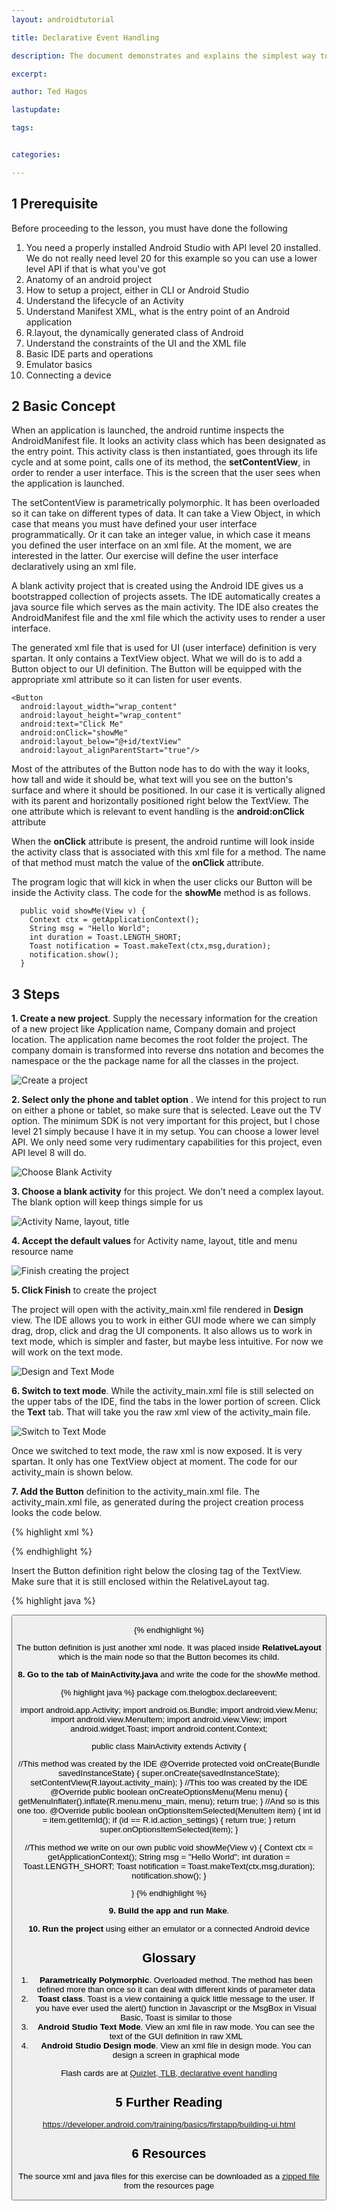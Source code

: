 ```yaml
---
layout: androidtutorial

title: Declarative Event Handling

description: The document demonstrates and explains the simplest way to build an android program that reacts to user generated events, like button clicks

excerpt: 

author: Ted Hagos

lastupdate: 

tags:


categories:

---
```


## 1 Prerequisite

Before proceeding to the lesson, you must have done the following

1. You need a properly installed Android Studio with API level 20 installed. We do not really need level 20 for this example so you can use a lower level API if that is what you've got
1. Anatomy of an android project
1. How to setup a project, either in CLI or Android Studio
2. Understand the lifecycle of an Activity
3. Understand Manifest XML, what is the entry point of an Android application
4. R.layout, the dynamically generated class of Android
5. Understand the constraints of the UI and the XML file
6. Basic IDE parts and operations
7. Emulator basics
8. Connecting a device

## 2 Basic Concept

When an application is launched, the android runtime inspects the AndroidManifest file. It looks an activity class which has been designated as the entry point. This activity class is then instantiated, goes through its life cycle and at some point, calls  one of its method, the **setContentView**, in order to render a user interface. This is the screen that the user sees when the application is launched. 

The setContentView is parametrically polymorphic. It has been overloaded so it can take on different types of data. It can take a View Object, in which case that means you must have defined your user interface programmatically. Or it can take an integer value, in which case it means you defined the user interface on an xml file. At the moment, we are interested in the latter. Our exercise  will define the user interface declaratively using an xml file.

A blank activity project that is created using the Android IDE gives us a bootstrapped collection of projects assets. The IDE automatically creates a java source file which serves as the main activity. The IDE also creates the AndroidManifest file and the xml file which the activity uses to render a user interface. 

The generated xml file that is used for UI (user interface) definition is very spartan. It only contains a TextView object. What we will do is to add a Button object to our UI definition. The Button will be equipped with the appropriate xml attribute so it can listen for user events. 


~~~
<Button
  android:layout_width="wrap_content"
  android:layout_height="wrap_content"
  android:text="Click Me"
  android:onClick="showMe"
  android:layout_below="@+id/textView"
  android:layout_alignParentStart="true"/>
~~~

Most of the attributes of the Button node has to do with the way it looks, how tall and wide it should be, what text will you see on the button's surface and where it should be positioned. In our case it is vertically aligned with its parent and horizontally positioned right below the TextView. The one attribute which is relevant to event handling is the **android:onClick** attribute

When the **onClick** attribute is present, the android runtime will look inside the activity class that is associated with this xml file for a method. The name of that method must match the value of  the **onClick** attribute.

The program logic that will kick in when the user clicks our Button will be inside the Activity class. The code for the **showMe** method is as follows.

~~~
  public void showMe(View v) {
    Context ctx = getApplicationContext();
    String msg = "Hello World";
    int duration = Toast.LENGTH_SHORT;
    Toast notification = Toast.makeText(ctx,msg,duration);
    notification.show();
  }
~~~

## 3 Steps

**1. Create a new project**. Supply the necessary information for the creation of a new project like Application name, Company domain and project location. The application name becomes the root folder the project. The company domain is transformed into reverse dns notation and becomes the namespace or the the package name for all the classes in the project.

![Create a project](../images/declare-project-1.png)

**2. Select only the phone and tablet option** . We intend for this project to run on either a phone or tablet, so make sure that is selected. Leave out the TV option. The minimum SDK is not very important for this project, but I chose level 21 simply because I have it in my setup. You can choose a lower level API. We only need some very rudimentary capabilities for this project, even API level 8 will do.

![Choose Blank Activity](../images/declare-project-2.png)

**3. Choose a blank activity** for this project. We don't need a complex layout. The blank option will keep things simple for us

![Activity Name, layout, title](../images/declare-project-3.png)

**4. Accept the default values** for Activity name, layout, title and menu resource name

![Finish creating the project](../images/declare-project-4.png)

**5. Click Finish** to create the project

The project will open with the activity_main.xml file rendered in **Design** view. The IDE allows you to work in either GUI mode where we can simply drag, drop, click and drag the UI components. It also allows us to work in text mode, which is simpler and faster, but maybe less intuitive. For now we will work on the text mode.

![Design and Text Mode](../images/declare-project-5.png)

**6. Switch to text mode**. While the activity_main.xml file is still selected on the upper tabs of the IDE, find the tabs in the lower portion of screen. Click the **Text** tab. That will take you the raw xml view of the activity_main file. 

![Switch to Text Mode](../images/declare-project-6.png)

Once we switched to text mode, the raw xml is now exposed. It is very spartan. It only has one TextView object at moment. The code for our activity_main is shown below. 

**7. Add the Button** definition to the activity_main.xml file. The activity_main.xml file, as generated during the project creation process looks the code below.

{% highlight xml %}
<RelativeLayout xmlns:android="http://schemas.android.com/apk/res/android"
                xmlns:tools="http://schemas.android.com/tools"
                android:layout_width="match_parent"
                android:layout_height="match_parent"
                android:paddingLeft="@dimen/activity_horizontal_margin"
                android:paddingRight="@dimen/activity_horizontal_margin"
                android:paddingTop="@dimen/activity_vertical_margin"
                android:paddingBottom="@dimen/activity_vertical_margin"
                tools:context=".MainActivity">

  <TextView
    android:text="@string/hello_world"
    android:layout_width="wrap_content"
    android:layout_height="wrap_content"
    android:id="@+id/textView"/>
    
</RelativeLayout>
{% endhighlight %}

Insert the Button definition right below the closing tag of the TextView. Make sure that it is still enclosed within the RelativeLayout tag. 

{% highlight java %}
<RelativeLayout xmlns:android="http://schemas.android.com/apk/res/android"
                xmlns:tools="http://schemas.android.com/tools"
                android:layout_width="match_parent"
                android:layout_height="match_parent"
                android:paddingLeft="@dimen/activity_horizontal_margin"
                android:paddingRight="@dimen/activity_horizontal_margin"
                android:paddingTop="@dimen/activity_vertical_margin"
                android:paddingBottom="@dimen/activity_vertical_margin"
                tools:context=".MainActivity">

  <TextView
    android:text="@string/hello_world"
    android:layout_width="wrap_content"
    android:layout_height="wrap_content"
    android:id="@+id/textView"/>

  <Button
    android:layout_width="wrap_content"
    android:layout_height="wrap_content"
    android:text="Click me okay"
    android:onClick="showMe"
    android:layout_below="@+id/textView"
    android:layout_alignParentStart="true"/>

</RelativeLayout>
{% endhighlight %}

The button definition is just another xml node. It was placed inside **RelativeLayout** which is the main node so that the Button becomes its child.

**8. Go to the tab of MainActivity.java** and write the code for the showMe method.

{% highlight java %}
package com.thelogbox.declareevent;

import android.app.Activity;
import android.os.Bundle;
import android.view.Menu;
import android.view.MenuItem;
import android.view.View;
import android.widget.Toast;
import android.content.Context;


public class MainActivity extends Activity {

  //This method was created by the IDE
  @Override
  protected void onCreate(Bundle savedInstanceState) {
    super.onCreate(savedInstanceState);
    setContentView(R.layout.activity_main);
  }
  //This too was created by the IDE
  @Override
  public boolean onCreateOptionsMenu(Menu menu) {
    getMenuInflater().inflate(R.menu.menu_main, menu);
    return true;
  }
  //And so is this one too.
  @Override
  public boolean onOptionsItemSelected(MenuItem item) {
    int id = item.getItemId();
    if (id == R.id.action_settings) {
      return true;
    }
    return super.onOptionsItemSelected(item);
  }

  //This method we write on our own
  public void showMe(View v) {
    Context ctx = getApplicationContext();
    String msg = "Hello World";
    int duration = Toast.LENGTH_SHORT;
    Toast notification = Toast.makeText(ctx,msg,duration);
    notification.show();
  }

}
{% endhighlight %}

**9. Build the app and run Make**. 

**10. Run the project** using either an emulator or a connected Android device

## Glossary

1. **Parametrically Polymorphic**.	Overloaded method. The method has been defined more than once so it can deal with different kinds of parameter data
2. **Toast class**.	Toast is a view containing a quick little message to the user. If you have ever used the alert() function in Javascript or the MsgBox in Visual Basic, Toast is similar to those
3. **Android Studio Text Mode**. View an xml file in raw mode. You can see the text of the GUI definition in raw XML
4. **Android Studio Design mode**.	View an xml file in design mode. You can design a screen in graphical mode

Flash cards are at [Quizlet, TLB, declarative event handling](http://quizlet.com/_12k3my)

## 5 Further Reading

https://developer.android.com/training/basics/firstapp/building-ui.html

## 6 Resources

The source xml and java files for this exercise can be downloaded as a [zipped file](../resources/declarative-event-handling.zip) from the resources page

